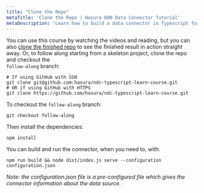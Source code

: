 ```yaml
---
title: "Clone the Repo"
metaTitle: 'Clone the Repo | Hasura DDN Data Connector Tutorial'
metaDescription: 'Learn how to build a data connector in Typescript for Hasura DDN'
---
```


You can use this course by watching the videos and reading, but you can also
[clone the finished repo](https://github.com/hasura/ndc-typescript-learn-course) to see the finished result in 
action straight away. Or, to follow along starting from a skeleton project, clone the repo and checkout the  
`follow-along` branch:

```shell
# If using GitHub with SSH
git clone git@github.com:hasura/ndc-typescript-learn-course.git
# OR if using GitHub with HTTPS
git clone https://github.com/hasura/ndc-typescript-learn-course.git
```

To checkout the `follow-along` branch:
```shell
git checkout follow-along
```

Then install the dependencies:
```shell
npm install
```

You can build and run the connector, when you need to, with:
```shell
npm run build && node dist/index.js serve --configuration configuration.json
```

[//]: # (TODO: Cannot find more information about the configuration file creation and usage.)

_Note: the configuration.json file is a pre-configured file which gives the connector information about the data 
source._